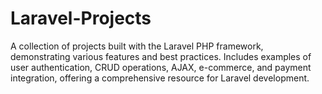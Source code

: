 # Laravel-Projects
A collection of projects built with the Laravel PHP framework, demonstrating various features and best practices. Includes examples of user authentication, CRUD operations, AJAX, e-commerce, and payment integration, offering a comprehensive resource for Laravel development.
